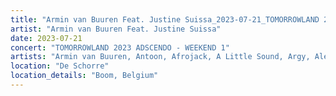 ```yaml
---
title: "Armin van Buuren Feat. Justine Suissa_2023-07-21_TOMORROWLAND 2023 ADSCENDO - WEEKEND 1"
artist: "Armin van Buuren Feat. Justine Suissa"
date: 2023-07-21
concert: "TOMORROWLAND 2023 ADSCENDO - WEEKEND 1"
artists: "Armin van Buuren, Antoon, Afrojack, A Little Sound, Argy, Alesso, Adam Beyer, Ahmed Helmy, Agents Of Time, AlleFarben, Allen Watts, Bru-C"
location: "De Schorre"
location_details: "Boom, Belgium"
---
```

